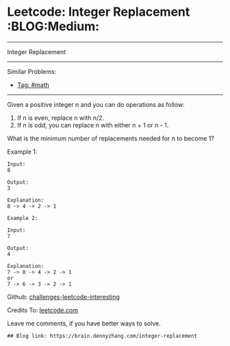 # Leetcode: Integer Replacement     :BLOG:Medium:


---

Integer Replacement  

---

Similar Problems:  
-   [Tag: #math](https://brain.dennyzhang.com/tag/math)

---

Given a positive integer n and you can do operations as follow:  

1.  If n is even, replace n with n/2.
2.  If n is odd, you can replace n with either n + 1 or n - 1.

What is the minimum number of replacements needed for n to become 1?  

Example 1:  

    Input:
    8
    
    Output:
    3
    
    Explanation:
    8 -> 4 -> 2 -> 1

    Example 2:
    
    Input:
    7
    
    Output:
    4
    
    Explanation:
    7 -> 8 -> 4 -> 2 -> 1
    or
    7 -> 6 -> 3 -> 2 -> 1

Github: [challenges-leetcode-interesting](https://github.com/DennyZhang/challenges-leetcode-interesting/tree/master/integer-replacement)  

Credits To: [leetcode.com](https://leetcode.com/problems/integer-replacement/description/)  

Leave me comments, if you have better ways to solve.  

    ## Blog link: https://brain.dennyzhang.com/integer-replacement
